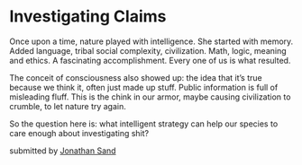 # Investigating Claims

Once upon a time, nature played with intelligence. She started with memory. Added language, tribal social complexity, civilization. Math, logic, meaning and ethics. A fascinating accomplishment. Every one of us is what resulted.

The conceit of consciousness also showed up: the idea that it’s true because we think it, often just made up stuff. Public information is full of misleading fluff. This is the chink in our armor, maybe causing civilization to crumble, to let nature try again.

So the question here is: what intelligent strategy can help our species to care enough about investigating shit?

submitted by [Jonathan Sand](mailto:sand@gizmolab.com)
